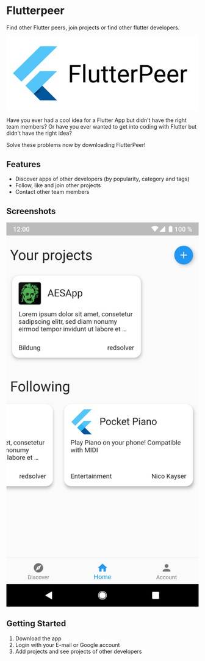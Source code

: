 # Flutterpeer

Find other Flutter peers, join projects or find other flutter developers.

![alt text](https://github.com/daniel-vera-g/flutter-peer/blob/master/assets/FlutterPeer_Logo.jpg "FlutterPeer Logo")

Have you ever had a cool idea for a Flutter App but didn't have the right team members?
Or have you ever wanted to get into coding with Flutter but didn't have the right idea?

Solve these problems now by downloading FlutterPeer!

## Features
- Discover apps of other developers (by popularity, category and tags)
- Follow, like and join other projects
- Contact other team members

## Screenshots

![alt text](https://github.com/daniel-vera-g/flutter-peer/blob/master/assets/Screenshot_20190601-193132.png "Home Page Screenshot")

## Getting Started

1. Download the app
2. Login with your E-mail or Google account
3. Add projects and see projects of other developers
